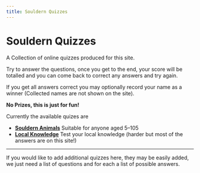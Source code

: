 ```yaml
---
title: Souldern Quizzes
---
```


# Souldern Quizzes

A Collection of online quizzes produced for this site.

Try to answer the questions, once you get to the end, your score will
be totalled and you can come back to correct any answers and try
again.

If you get all answers correct you may optionally record your name as
a winner (Collected names are not shown on the site).

**No Prizes, this is just for fun!**

Currently the available quizes are

* [**Souldern Animals**](animals) Suitable for anyone aged 5–105 
* [**Local Knowledge**](localknowledge) Test your local knowledge (harder but most of the answers are on this site!)

---

If you would like to add additional quizzes here, they may be easily
added, we just need a list of questions and for each a list of
possible answers. 